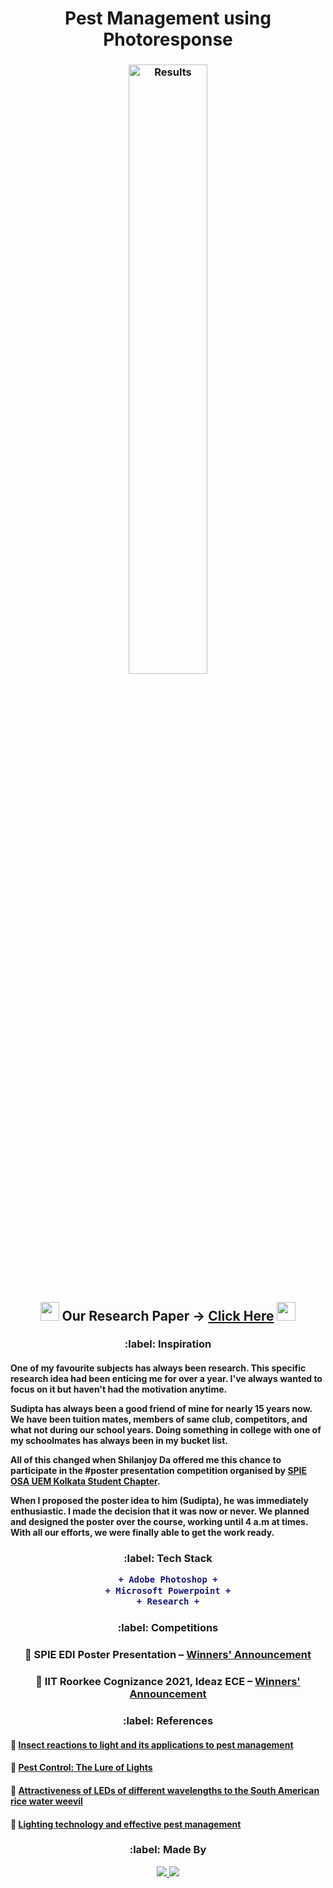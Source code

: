 <h1 align="center">
    Pest Management using Photoresponse
</h1>
<h3 align="center">
    <img width=50% height=50% alt="Results" src="https://github.com/suvrashaw/PMuPr/blob/prime/PMuPr.png">
</h3>
<h2 align="center">
        <img src="https://media.giphy.com/media/2Ygy0khwewLgMSYM0t/giphy.gif" height="30px" width-"30px"> Our Research Paper → <a href="https://drive.google.com/file/d/1_3mDdNHt8O6P_aPT799oLyYVZbwjTNNa/view?usp=sharing">Click Here</a> <img src="https://media.giphy.com/media/2Ygy0khwewLgMSYM0t/giphy.gif" height="30px" width-"30px">
</h2>
<h3 align="center">
    :label: Inspiration
</h3>
<h4>
    One of my favourite subjects has always been research. This specific research idea had been enticing me for over a year. I've always wanted to focus on it but haven't had the motivation anytime.

Sudipta has always been a good friend of mine for nearly 15 years now. We have been tuition mates, members of same club, competitors, and what not during our school years. Doing something in college with one of my schoolmates has always been in my bucket list.

All of this changed when Shilanjoy Da offered me this chance to participate in the #poster presentation competition organised by <a href="https://www.facebook.com/spie.uemk">SPIE OSA UEM Kolkata Student Chapter</a>.

When I proposed the poster idea to him (Sudipta), he was immediately enthusiastic. I made the decision that it was now or never. We planned and designed the poster over the course, working until 4 a.m at times. With all our efforts, we were finally able to get the work ready.</h4>
<h3 align="center"> :label: Tech Stack <br>

```diff
+ Adobe Photoshop +
+ Microsoft Powerpoint +
+ Research +
```
</h3>
<h3 align="center"> :label: Competitions</h3>
<h3 align="center"> 🥈 SPIE EDI Poster Presentation – <a href="https://www.facebook.com/spie.uemk/posts/2803835603264588">Winners' Announcement</a></h3>
<h3 align="center"> 🥉 IIT Roorkee Cognizance 2021, Ideaz ECE – <a href="https://www.facebook.com/cogni.iitr/photos/pcb.5474297869309967/5474297295976691/">Winners' Announcement</a></h3>
<h3 align="center"> :label: References</h3>
<h4 align="left">📌 <a href="https://link.springer.com/article/10.1007/s13355-013-0219-x">Insect reactions to light and its applications to pest management</a></h4>
<h4 align="left">📌 <a href="https://www.manufacturing.net/operations/article/13163285/pest-control-the-lure-of-lightshttps://www.manufacturing.net/operations/article/13163285/pest-control-the-lure-of-lights">Pest Control: The Lure of Lights</a></h4>
<h4 align="left">📌 <a href="https://www.scielo.br/scielo.php?pid=S1808-16572018000100202&script=sci_arttext">Attractiveness of LEDs of different wavelengths to the South American rice water weevil</a></h4>
<h4 align="left">📌 <a href="https://www.vectothor.com/lighting-technology-effective-pest-management/">Lighting technology and effective pest management</a></h4>
<h3 align="center" id="Made_by"> :label: Made By</h3>
<p align="center">
    <a href="https://www.linkedin.com/in/suvrashaw">
        <img src="https://img.shields.io/static/v1.svg?label=LinkedIn&message=suvrashaw&logo=linkedin&style=social&logoColor=0077b5"/>
    </a>
    <a href="https://www.linkedin.com/in/sudipta-sarkar-6b14b5207/">
        <img src="https://img.shields.io/static/v1.svg?label=LinkedIn&message=sudiptasarkar&logo=linkedin&style=social&logoColor=0077b5"/>
    </a>
</p>
